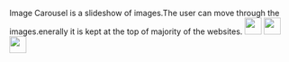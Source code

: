 Image Carousel is a slideshow of images.The user can move through the images.enerally it is kept at the top of majority of the websites.
<img src="https://user-images.githubusercontent.com/121034807/226185458-6f54d173-9c31-44c9-b9a1-67063208e596.png" width=30px  height=30px /> 
<img src="https://user-images.githubusercontent.com/121034807/226185458-6f54d173-9c31-44c9-b9a1-67063208e596.png" width=30px  height=30px/> 
<img src="https://user-images.githubusercontent.com/121034807/226185458-6f54d173-9c31-44c9-b9a1-67063208e596.png" width=30px  height=30px/> 
